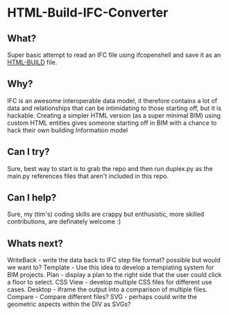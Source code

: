 # HTML-Build-IFC-Converter

## What?
Super basic attempt to read an IFC file using ifcopenshell and save it as an [HTML-BUILD](https://github.com/timmcginley/HTML-Build) file. 

## Why?
IFC is an awesome interoperable data model, it therefore contains a lot of data and relationships that can be intimidating to those starting off, but it is hackable. Creating a simpler HTML version (as a super minimal BIM) using custom HTML entities gives someone starting off in BIM with a chance to hack their own building Information model

## Can I try?
Sure, best way to start is to grab the repo and then run duplex.py as the main.py references files that aren't included in this repo.

## Can I help?
Sure, my (tim's) coding skills are crappy but enthusistic, more skilled contributions, are definately welcome :)

## Whats next?

WriteBack - write the data back to IFC step file format? possible but would we want to?
Template - Use this idea to develop a templating system for BIM projects.
Plan - display a plan to the right side that the user could click a floor to select.
CSS View - develop multiple CSS files for different use cases.
Desktop - iframe the output into a comparison of multiple files.
Compare - Compare different files?
SVG - perhaps could write the geometric aspects within the DIV as SVGs?
